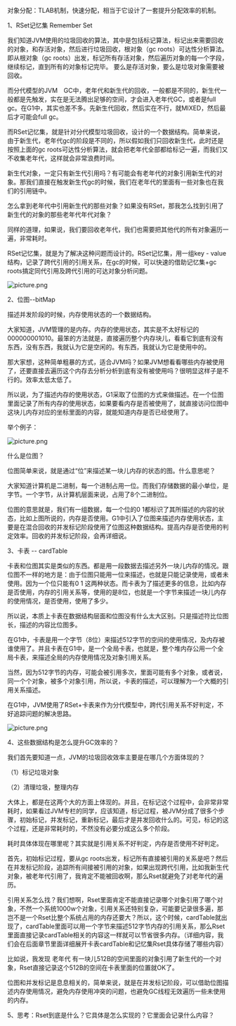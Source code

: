 对象分配：TLAB机制，快速分配，相当于它设计了一套提升分配效率的机制。

 

1、RSet记忆集 Remember Set

我们知道JVM使用的垃圾回收的算法，其中是包括标记算法，标记出来需要回收的对象，和存活对象，然后进行垃圾回收，根对象（gc roots）可达性分析算法。即从根对象（gc roots）出发，标记所有存活对象，然后遍历对象的每一个字段，继续标记，直到所有的对象标记完毕。 要么是存活对象，要么是垃圾对象需要被回收。

 

而分代模型的JVM　GC中，老年代和新生代的回收，一般都是不同的，新生代一般都是先触发，实在是无法腾出足够的空间，才会进入老年代GC，或者是full gc。在G1中，其实也差不多。先新生代回收，然后实在不行，就MIXED，然后最后才可能会full gc。

 

而RSet记忆集，就是针对分代模型垃圾回收，设计的一个数据结构。简单来说，由于新生代，老年代gc的阶段是不同的，所以假如我们只回收新生代，此时还是按照上面的gc roots可达性分析算法，就会把老年代全部都给标记一遍，而我们又不收集老年代，这样就会非常浪费时间。

新生代对象，一定只有新生代引用吗？有可能会有老年代的对象引用新生代的对象。那我们直接在触发新生代gc的时候，我们在老年代的里面有一些对象也在我们的引用链中。

怎么拿到老年代中引用新生代的那些对象？如果没有RSet，那我怎么找到引用了新生代的对象的那些老年代年代对象？

 

同样的道理，如果说，我们要回收老年代，我们也需要把其他代的所有对象遍历一遍，非常耗时。

RSet记忆集，就是为了解决这种问题而设计的。RSet记忆集，用一组key - value结构，记录了跨代引用的引用关系，在gc的时候，可以快速的借助记忆集+gc roots搞定同代引用及跨代引用的可达对象分析问题。

![picture.png](http://wechatapppro-1252524126.cdn.xiaoeknow.com/image/ueditor/7431100_1640665534.png?imageView2/2/q/80%7CimageMogr2/ignore-error/1)

2、位图--bitMap

描述并发阶段的时候，内存使用状态的一个数据结构。

大家知道，JVM管理的是内存。内存的使用状态，其实是不太好标记的 000000001010。最笨的方法就是，直接遍历整个内存块儿，看看它到底有没有东西，没有东西，我就认为它是空闲的。有东西，我就认为它是使用中的。

那大家想，这种简单粗暴的方式，适合JVM吗？如果JVM想看看哪些内存被使用了，还要直接去遍历这个内存去分析分析到底有没有被使用吗？很明显这样子是不行的。效率太低太低了。

所以说，为了描述内存的使用状态，G1采取了位图的方式来做描述。在一个位图里面记录了所有内存的使用状态，如果要看内存是否被使用了，就直接访问位图中这块儿内存对应的坐标里面的内容，就能知道内存是否已经使用了。

举个例子：

![picture.png](http://wechatapppro-1252524126.cdn.xiaoeknow.com/image/ueditor/2570800_1640665534.png?imageView2/2/q/80%7CimageMogr2/ignore-error/1)

什么是位图？

位图简单来说，就是通过“位”来描述某一块儿内存的状态的图。什么意思呢？

大家知道计算机是二进制，每一个进制占用一位。而我们存储数据的最小单位，是字节。一个字节，从计算机层面来说，占用了8个二进制位。

位图的意思就是，我们有一组数据，每一个位的0 1都标识了其所描述的内容的状态，比如上图所说的，内存是否使用。G1中引入了位图来描述内存使用状态，主要是在混合回收的并发标记阶段使用了位图这种数据结构。提高内存是否使用的判定效率。回收的并发标记阶段，会再详细说。

 

3、卡表 -- cardTable

卡表和位图其实是类似的东西。都是用一段数据去描述另外一块儿内存的情况。跟位图不一样的地方是：由于位图只能用一位来描述，也就是只能记录使用，或者未使用。因为一个位只能有0 1 这两种状态。而卡表为了描述更多的信息，比如内存是否使用，内存的引用关系等，使用的是8位，也就是一个字节来描述一块儿内存的使用情况，是否使用，使用了多少。

所以说，本质上卡表在数据结构层面和位图没有什么太大区别。只是描述符比位图长，描述的内容比位图多。

在G1中，卡表是用一个字节（8位）来描述512字节的空间的使用情况，及内存被谁使用了。并且卡表在G1中，是一个全局卡表，也就是，整个堆内存公用一个全局卡表，来描述全局的内存使用情况及对象引用关系。

当然，因为512字节的内存，可能会被引用多次，里面可能有多个对象，或者说，同一个个对象，被多个对象引用，所以说，卡表的描述，可以理解为一个大概的引用关系描述。

在G1中，JVM使用了RSet+卡表来作为分代模型中，跨代引用关系不好判定，不好追踪问题的解决思路。

![picture.png](http://wechatapppro-1252524126.cdn.xiaoeknow.com/image/ueditor/3157400_1640665534.png?imageView2/2/q/80%7CimageMogr2/ignore-error/1)

4、这些数据结构是怎么提升GC效率的？

我们首先要知道一点，JVM的垃圾回收效率主要是在哪几个方面体现的？

（1）标记垃圾对象

（2）清理垃圾，整理内存

大体上，都是在这两个大的方面上体现的。并且，在标记这个过程中，会非常非常耗时，如果看过JVM专栏的同学，应该知道，标记过程，被JVM分成了很多个步骤，初始标记，并发标记，重新标记，最后才是并发回收什么的。可见，标记的这个过程，还是非常耗时的，不然没有必要分成这么多个阶段。

耗时具体体现在哪里呢？其实就是引用关系不好判定，内存是否使用不好判定。

首先，初始标记过程，要从gc roots出发，标记所有直接被引用的关系是吧？然后在并发标记阶段，追踪所有间接被引用的对象，如果出现跨代引用，比如我新生代对象，被老年代引用了，我肯定不能被回收啊，那么Rset就避免了对老年代的遍历。

 

引用关系怎么找？我们想啊，Rset里面肯定不能直接记录哪个对象引用了哪个对象，不然一个系统1000w个对象，引用关系还特别复杂，可能要记录很多遍，那岂不是一个Rset比整个系统占用的内存还要大？所以，这个时候，cardTable就出现了，cardTable里面可以用一个字节来描述512字节内存的引用关系，那么Rset里面直接记录cardTable相关的内容这一样就可以节省很多内存。（详细内容，我们会在后面章节里面详细展开卡表cardTable和记忆集Rset具体存储了哪些内容）

比如说，我发现 老年代 有一块儿512B的空间里面的对象引用了新生代的一个对象，Rset直接记录这个512B的空间在卡表里面的位置就OK了。

 

位图和并发标记是息息相关的，简单来说，就是在并发标记阶段，可以借助位图描述内存使用情况，避免内存使用冲突的问题，也避免GC线程无效遍历一些未使用的内存。

 

 

5、思考：Rset到底是什么？它具体是怎么实现的？它里面会记录什么内容？